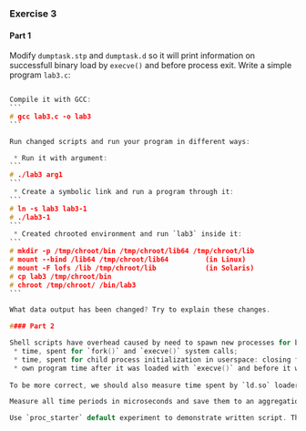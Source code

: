 ### Exercise 3

#### Part 1

Modify `dumptask.stp` and `dumptask.d` so it will print information on successfull binary load by `execve()` and before process exit. Write a simple program `lab3.c`:

````` scripts/src/lab3.c

Compile it with GCC:
```
# gcc lab3.c -o lab3
```

Run changed scripts and run your program in different ways:

 * Run it with argument:
```
# ./lab3 arg1
```
 * Create a symbolic link and run a program through it:
```
# ln -s lab3 lab3-1
# ./lab3-1
```
 * Created chrooted environment and run `lab3` inside it:
```
# mkdir -p /tmp/chroot/bin /tmp/chroot/lib64 /tmp/chroot/lib
# mount --bind /lib64 /tmp/chroot/lib64   		(in Linux)
# mount -F lofs /lib /tmp/chroot/lib			(in Solaris)
# cp lab3 /tmp/chroot/bin
# chroot /tmp/chroot/ /bin/lab3
```

What data output has been changed? Try to explain these changes.

#### Part 2

Shell scripts have overhead caused by need to spawn new processes for basic operations, and thus calling `fork()` and `execve()`. Write SystemTap and DTrace scripts that measure following characteristics:
 * time, spent for `fork()` and `execve()` system calls;
 * time, spent for child process initialization in userspace: closing files and resetting signals -- it is time interval between finish of `fork()` call in child context and calling of `execve()`;
 * own program time after it was loaded with `execve()` and before it was exited.
 
To be more correct, we should also measure time spent by `ld.so` loader and substract it from _own program time_, but it involves complex tracing of userspace, so it is out of scope of this exercise. 

Measure all time periods in microseconds and save them to an aggregations using process executable name and its program arguments.

Use `proc_starter` default experiment to demonstrate written script. This module starts `sh` shell (which can be overridden with `shell` parameter), uses `PS1` environment variable to reset prompt, and simulates real user entering commands by passing them through pseudo-terminal. Commands are represented as probability map `command`.